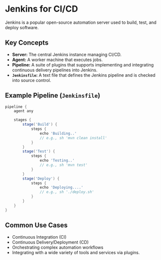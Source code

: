# Jenkins for CI/CD

Jenkins is a popular open-source automation server used to build, test, and deploy software.

## Key Concepts
- **Server:** The central Jenkins instance managing CI/CD.
- **Agent:** A worker machine that executes jobs.
- **Pipeline:** A suite of plugins that supports implementing and integrating continuous delivery pipelines into Jenkins.
- **`Jenkinsfile`:** A text file that defines the Jenkins pipeline and is checked into source control.

## Example Pipeline (`Jenkinsfile`)
```groovy
pipeline {
    agent any

    stages {
        stage('Build') {
            steps {
                echo 'Building..'
                // e.g., sh 'mvn clean install'
            }
        }
        stage('Test') {
            steps {
                echo 'Testing..'
                // e.g., sh 'mvn test'
            }
        }
        stage('Deploy') {
            steps {
                echo 'Deploying....'
                // e.g., sh './deploy.sh'
            }
        }
    }
}
```

## Common Use Cases
- Continuous Integration (CI)
- Continuous Delivery/Deployment (CD)
- Orchestrating complex automation workflows
- Integrating with a wide variety of tools and services via plugins. 